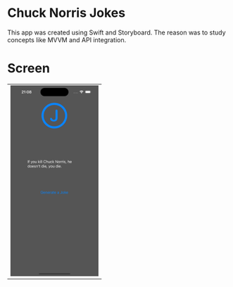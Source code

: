 # Chuck Norris Jokes

This app was created using Swift and Storyboard. The reason was to study concepts like MVVM and API integration.

# Screen

<table>
  <tr>
    <td>
      <img src="img/img.png" alt="screen" width="200"/>
    </td>
  <tr>
</table>
